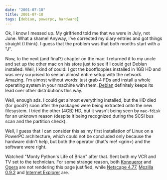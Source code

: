 ```yaml
---
date: "2001-07-18"
title: 2001-07-18
tags: [debian, powerpc, hardware]
---
```

Ok, I know I messed up. My girlfriend told me that we were in July,
not June. What a shame! Anyway, I've corrected my diary entries and
got things straight (I think). I guess that the problem was that
both months start with a "J".

Now, to the next (and final?) chapter on the mac: I returned it to
my uncle and set up the other mac on his store just to see if I
could get Debian installed. Well, I kind of could: I got the
bootfloppies installed in 1GB HD and was very surprised to see an
almost entire setup with the network. Amazing. I'm almost without
words: just grab 4 FDs and install a whole operating system in your
machine with them. [Debian](http://www.debian.org) definitely keeps
its lead over other distributions this way.

Well, enough ads. I could get almost everything installed, but the
HD died (for good?) soon after the packages were being extracted
onto the new filesystem. I tried the other (4GB) HD, but it wasn't
being seen by `mac-fdisk` for an unknown reason (despite it being
recognized during the SCSI bus scan and the partition check).

Well, I guess that I can consider this as my first installation of
Linux on a PowerPC architecture, which could not be concluded only
because the hardware didn't help, but both the operator (that's me!
<grin\>) and the software were right.

Watched "Monty Python's Life of Brian" after that. Sent both my VCR
and TV set to the technician. For some strange reason, both
[Konqueror](http://www.konqueror.org) and
[Opera](http://www.opera.com) are not rendering this page
justified, while [Netscape 4.77](http://www.netscape.com),
[Mozilla 0.9.2](http://www.mozilla.org) and
[Internet Explorer](http://www.microsoft.com) are.


